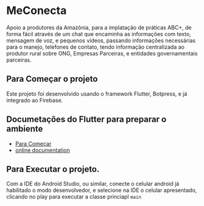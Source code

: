 # MeConecta

Apoio a produtores da Amazônia, para a implatação de práticas ABC+, de forma fácil através de um chat que encaminha as informações com texto, mensagem de voz, e pequenos vídeos, passando informações necessárias para o manejo, telefones de contato, tendo informação centralizada ao produtor rural sobre ONG, Empresas Parceiras, e entidades governamentais parceiras.

## Para Começar o projeto

Este projeto foi desenvolvido usando o framework Flutter, Botpress, e já integrado ao Firebase.

## Documetações do Flutter para preparar o ambiente
- [Para Começar](https://docs.flutter.dev/get-started/codelab)
- [online documentation](https://docs.flutter.dev/)


## Para Executar o projeto.

Com a IDE do Android Studio, ou similar, conecte o celular android já habilitado o modo desenvolvedor, e selecione na IDE o celular apresentado, clicando no play para executar a classe princiapl <code>main</code>